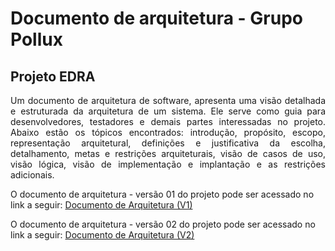 # Documento de arquitetura - Grupo Pollux 
## Projeto EDRA

<div style="text-align: justify;">
<p>
Um documento de arquitetura de software, apresenta uma visão detalhada e estruturada da arquitetura de um sistema. Ele serve como guia para desenvolvedores, testadores e demais partes interessadas no projeto. Abaixo estão os tópicos encontrados: introdução, propósito, escopo, representação arquitetural, definições e justificativa da escolha, detalhamento, metas e restrições arquiteturais, visão de casos de uso, visão lógica, visão de implementação e implantação e as restrições adicionais.
</div>
</p>

O documento de arquitetura - versão 01 do projeto pode ser acessado no link a seguir: [Documento de Arquitetura (V1)](documento-arquitetura(v01).pdf)

O documento de arquitetura - versão 02 do projeto pode ser acessado no link a seguir: [Documento de Arquitetura (V2)](documento-arquitetura(v02).pdf)